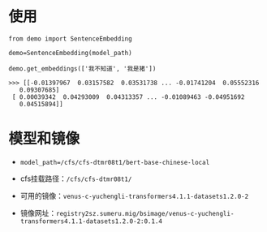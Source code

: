 # 使用

```
from demo import SentenceEmbedding

demo=SentenceEmbedding(model_path)

demo.get_embeddings(['我不知道', '我是猪'])

>>> [[-0.01397967  0.03157582  0.03531738 ... -0.01741204  0.05552316
   0.09307685]
 [ 0.00039342  0.04293009  0.04313357 ... -0.01089463 -0.04951692
   0.04515894]]
```


# 模型和镜像

- `model_path=/cfs/cfs-dtmr08t1/bert-base-chinese-local`

- cfs挂载路径：`/cfs/cfs-dtmr08t1/`

- 可用的镜像：`venus-c-yuchengli-transformers4.1.1-datasets1.2.0-2`

- 镜像网址：`registry2sz.sumeru.mig/bsimage/venus-c-yuchengli-transformers4.1.1-datasets1.2.0-2:0.1.4`